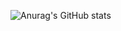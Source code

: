 ![Anurag's GitHub stats](https://github-readme-stats.vercel.app/api?username=cheongpark&show_icons=true&theme=tokyonight)


